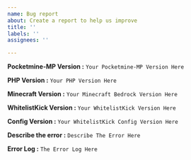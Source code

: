 ```yaml
---
name: Bug report
about: Create a report to help us improve
title: ''
labels: ''
assignees: ''

---
```


**Pocketmine-MP Version :**
```Your Pocketmine-MP Version Here```

**PHP Version :**
```Your PHP Version Here```

**Minecraft Version :**
```Your Minecraft Bedrock Version Here```

**WhitelistKick Version :**
```Your WhitelistKick Version Here```

**Config Version :**
```Your WhitelistKick Config Version Here``` 

**Describe the error :**
```Describe The Error Here```

**Error Log :**
```The Error Log Here```
